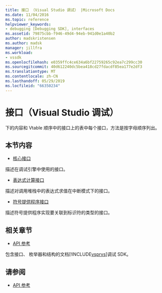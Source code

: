 ```yaml
---
title: 接口 （Visual Studio 调试） |Microsoft Docs
ms.date: 11/04/2016
ms.topic: reference
helpviewer_keywords:
- debugging [Debugging SDK], interfaces
ms.assetid: 79875cbb-f946-49d4-94eb-941d0e1a40b2
author: madskristensen
ms.author: madsk
manager: jillfra
ms.workload:
- vssdk
ms.openlocfilehash: e0359ffc4ce634a6bf22759265c92ea7c299cc30
ms.sourcegitcommit: 40d612240dc5bea418cd27fdacdf85ea177e2df3
ms.translationtype: MT
ms.contentlocale: zh-CN
ms.lasthandoff: 05/29/2019
ms.locfileid: "66350234"
---
```

# <a name="interfaces-visual-studio-debugging"></a>接口（Visual Studio 调试）
下的内容和 Vtable 顺序中的接口上的表中每个接口，方法是按字母顺序列出。

## <a name="in-this-section"></a>本节内容
- [核心接口](../../../extensibility/debugger/reference/core-interfaces.md)

 描述在调试引擎中使用的接口。

- [表达式计算接口](../../../extensibility/debugger/reference/expression-evaluation-interfaces.md)

 描述对调用堆栈中的表达式求值在中断模式下的接口。

- [符号提供程序接口](../../../extensibility/debugger/reference/symbol-provider-interfaces.md)

 描述符号提供程序实现要关联到标识符的类型的接口。

## <a name="related-sections"></a>相关章节
- [API 参考](../../../extensibility/debugger/reference/api-reference-visual-studio-debugging.md)

 包含接口、 枚举器和结构的文档[!INCLUDE[vsprvs](../../../code-quality/includes/vsprvs_md.md)]调试 SDK。

## <a name="see-also"></a>请参阅
- [API 参考](../../../extensibility/debugger/reference/api-reference-visual-studio-debugging.md)